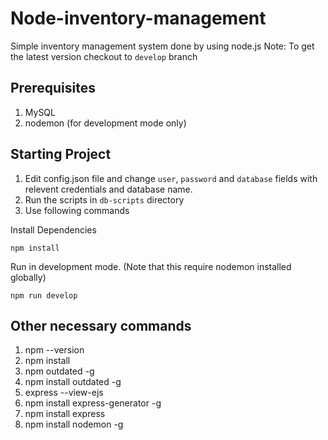 # Node-inventory-management
Simple inventory management system done by using node.js
Note: To get the latest version checkout to `develop` branch

## Prerequisites
1. MySQL
2. nodemon (for development mode only)

## Starting Project
1. Edit config.json file and change `user`, `password` and `database` fields with relevent credentials and database name.
2. Run the scripts in `db-scripts` directory
3. Use following commands

Install Dependencies
`````
npm install
`````

Run in development mode. (Note that this require nodemon installed globally)
`````
npm run develop
`````
## Other necessary commands
1. npm --version
2. npm install 
3. npm outdated -g
4. npm install outdated -g
5. express --view-ejs
6. npm install express-generator -g
7. npm install express
8. npm install nodemon -g

